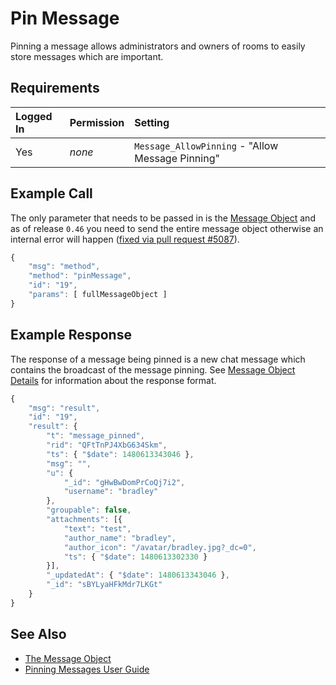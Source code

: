 # Pin Message

Pinning a message allows administrators and owners of rooms to easily store messages which are important.

## Requirements

| Logged In | Permission | Setting |
| :--- | :--- | :--- |
| Yes | _none_ | `Message_AllowPinning` - "Allow Message Pinning" |

## Example Call

The only parameter that needs to be passed in is the [Message Object](../the-message-object.md) and as of release `0.46` you need to send the entire message object otherwise an internal error will happen \([fixed via pull request \#5087](https://github.com/RocketChat/Rocket.Chat/pull/5087)\).

```javascript
{
    "msg": "method",
    "method": "pinMessage",
    "id": "19",
    "params": [ fullMessageObject ]
}
```

## Example Response

The response of a message being pinned is a new chat message which contains the broadcast of the message pinning. See [Message Object Details](../the-message-object.md) for information about the response format.

```javascript
{
    "msg": "result",
    "id": "19",
    "result": {
        "t": "message_pinned",
        "rid": "QFtTnPJ4XbG634Skm",
        "ts": { "$date": 1480613343046 },
        "msg": "",
        "u": {
            "_id": "gHwBwDomPrCoQj7i2",
            "username": "bradley"
        },
        "groupable": false,
        "attachments": [{
            "text": "test",
            "author_name": "bradley",
            "author_icon": "/avatar/bradley.jpg?_dc=0",
            "ts": { "$date": 1480613302330 }
        }],
        "_updatedAt": { "$date": 1480613343046 },
        "_id": "sBYLyaHFkMdr7LKGt"
    }
}
```

## See Also

* [The Message Object](../the-message-object.md)
* [Pinning Messages User Guide](../../../guides/user-guides/messaging.md)

